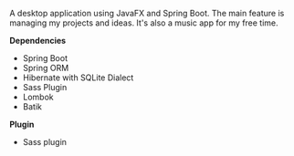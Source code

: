 A desktop application using JavaFX and Spring Boot. The main feature is
managing my projects and ideas. It's also a music app for my free time.

**Dependencies**

- Spring Boot
- Spring ORM
- Hibernate with SQLite Dialect
- Sass Plugin
- Lombok
- Batik

**Plugin**

- Sass plugin

